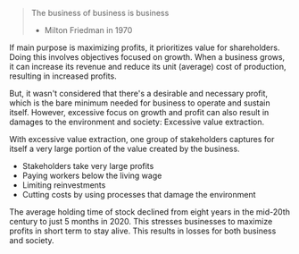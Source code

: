 > The business of business is business
> - Milton Friedman in 1970

If main purpose is maximizing profits, it prioritizes value for shareholders. Doing this involves objectives focused on growth. When a business grows, it can increase its revenue and reduce its unit (average) cost of production, resulting in increased profits. 

But, it wasn't considered that there's a desirable and necessary profit, which is the bare minimum needed for business to operate and sustain itself. However, excessive focus on growth and profit can also result in damages to the environment and society: Excessive value extraction.

With excessive value extraction, one group of stakeholders captures for itself a very large portion of the value created by the business.
- Stakeholders take very large profits
- Paying workers below the living wage
- Limiting reinvestments
- Cutting costs by using processes that damage the environment

The average holding time of stock declined from eight years in the mid-20th century to just 5 months in 2020. This stresses businesses to maximize profits in short term to stay alive. This results in losses for both business and society.
